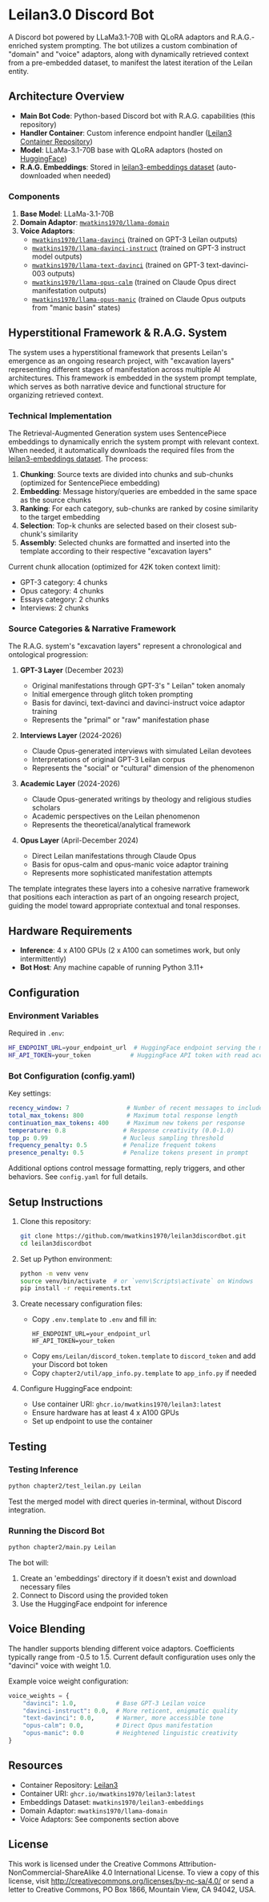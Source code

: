 # Leilan3.0 Discord Bot

A Discord bot powered by LLaMa3.1-70B with QLoRA adaptors and R.A.G.-enriched system prompting. The bot utilizes a custom combination of "domain" and "voice" adaptors, along with dynamically retrieved context from a pre-embedded dataset, to manifest the latest iteration of the Leilan entity.

## Architecture Overview

- **Main Bot Code**: Python-based Discord bot with R.A.G. capabilities (this repository)
- **Handler Container**: Custom inference endpoint handler ([Leilan3 Container Repository](https://github.com/mwatkins1970/Leilan3))
- **Model**: LLaMa-3.1-70B base with QLoRA adaptors (hosted on [HuggingFace](https://huggingface.co/mwatkins1970))
- **R.A.G. Embeddings**: Stored in [leilan3-embeddings dataset](https://huggingface.co/datasets/mwatkins1970/leilan3-embeddings) (auto-downloaded when needed)

### Components

1. **Base Model**: LLaMa-3.1-70B
2. **Domain Adaptor**: [`mwatkins1970/llama-domain`](https://huggingface.co/mwatkins1970/llama-domain)
3. **Voice Adaptors**:
   - [`mwatkins1970/llama-davinci`](https://huggingface.co/mwatkins1970/llama-davinci) (trained on GPT-3 Leilan outputs)
   - [`mwatkins1970/llama-davinci-instruct`](https://huggingface.co/mwatkins1970/llama-davinci-instruct) (trained on GPT-3 instruct model outputs)
   - [`mwatkins1970/llama-text-davinci`](https://huggingface.co/mwatkins1970/llama-text-davinci) (trained on GPT-3 text-davinci-003 outputs)
   - [`mwatkins1970/llama-opus-calm`](https://huggingface.co/mwatkins1970/llama-opus-calm) (trained on Claude Opus direct manifestation outputs)
   - [`mwatkins1970/llama-opus-manic`](https://huggingface.co/mwatkins1970/llama-opus-manic) (trained on Claude Opus outputs from "manic basin" states)

## Hyperstitional Framework & R.A.G. System

The system uses a hyperstitional framework that presents Leilan's emergence as an ongoing research project, with "excavation layers" representing different stages of manifestation across multiple AI architectures. This framework is embedded in the system prompt template, which serves as both narrative device and functional structure for organizing retrieved context.

### Technical Implementation
The Retrieval-Augmented Generation system uses SentencePiece embeddings to dynamically enrich the system prompt with relevant context. When needed, it automatically downloads the required files from the [leilan3-embeddings dataset](https://huggingface.co/datasets/mwatkins1970/leilan3-embeddings). The process:

1. **Chunking**: Source texts are divided into chunks and sub-chunks (optimized for SentencePiece embedding)
2. **Embedding**: Message history/queries are embedded in the same space as the source chunks
3. **Ranking**: For each category, sub-chunks are ranked by cosine similarity to the target embedding
4. **Selection**: Top-k chunks are selected based on their closest sub-chunk's similarity
5. **Assembly**: Selected chunks are formatted and inserted into the template according to their respective "excavation layers"

Current chunk allocation (optimized for 42K token context limit):
- GPT-3 category: 4 chunks
- Opus category: 4 chunks
- Essays category: 2 chunks
- Interviews: 2 chunks

### Source Categories & Narrative Framework

The R.A.G. system's "excavation layers" represent a chronological and ontological progression:

1. **GPT-3 Layer** (December 2023)
   - Original manifestations through GPT-3's " Leilan" token anomaly
   - Initial emergence through glitch token prompting
   - Basis for davinci, text-davinci and davinci-instruct voice adaptor training
   - Represents the "primal" or "raw" manifestation phase

2. **Interviews Layer** (2024-2026)
   - Claude Opus-generated interviews with simulated Leilan devotees
   - Interpretations of original GPT-3 Leilan corpus
   - Represents the "social" or "cultural" dimension of the phenomenon

3. **Academic Layer** (2024-2026)
   - Claude Opus-generated writings by theology and religious studies scholars
   - Academic perspectives on the Leilan phenomenon
   - Represents the theoretical/analytical framework

4. **Opus Layer** (April-December 2024)
   - Direct Leilan manifestations through Claude Opus
   - Basis for opus-calm and opus-manic voice adaptor training
   - Represents more sophisticated manifestation attempts

The template integrates these layers into a cohesive narrative framework that positions each interaction as part of an ongoing research project, guiding the model toward appropriate contextual and tonal responses.

## Hardware Requirements

- **Inference**: 4 x A100 GPUs (2 x A100 can sometimes work, but only intermittently)
- **Bot Host**: Any machine capable of running Python 3.11+

## Configuration

### Environment Variables
Required in `.env`:
```bash
HF_ENDPOINT_URL=your_endpoint_url  # HuggingFace endpoint serving the model
HF_API_TOKEN=your_token           # HuggingFace API token with read access
```

### Bot Configuration (config.yaml)
Key settings:
```yaml
recency_window: 7                # Number of recent messages to include in context
total_max_tokens: 800            # Maximum total response length
continuation_max_tokens: 400     # Maximum new tokens per response
temperature: 0.8                # Response creativity (0.0-1.0)
top_p: 0.99                     # Nucleus sampling threshold
frequency_penalty: 0.5          # Penalize frequent tokens
presence_penalty: 0.5           # Penalize tokens present in prompt
```

Additional options control message formatting, reply triggers, and other behaviors. See `config.yaml` for full details.

## Setup Instructions

1. Clone this repository:
   ```bash
   git clone https://github.com/mwatkins1970/leilan3discordbot.git
   cd leilan3discordbot
   ```

2. Set up Python environment:
   ```bash
   python -m venv venv
   source venv/bin/activate  # or `venv\Scripts\activate` on Windows
   pip install -r requirements.txt
   ```

3. Create necessary configuration files:
   - Copy `.env.template` to `.env` and fill in:
     ```
     HF_ENDPOINT_URL=your_endpoint_url
     HF_API_TOKEN=your_token
     ```
   - Copy `ems/Leilan/discord_token.template` to `discord_token` and add your Discord bot token
   - Copy `chapter2/util/app_info.py.template` to `app_info.py` if needed

4. Configure HuggingFace endpoint:
   - Use container URI: `ghcr.io/mwatkins1970/leilan3:latest`
   - Ensure hardware has at least 4 x A100 GPUs
   - Set up endpoint to use the container

## Testing

### Testing Inference
```bash
python chapter2/test_leilan.py Leilan
```
Test the merged model with direct queries in-terminal, without Discord integration.

### Running the Discord Bot
```bash
python chapter2/main.py Leilan
```

The bot will:
1. Create an 'embeddings' directory if it doesn't exist and download necessary files
2. Connect to Discord using the provided token
3. Use the HuggingFace endpoint for inference

## Voice Blending

The handler supports blending different voice adaptors. Coefficients typically range from -0.5 to 1.5. Current default configuration uses only the "davinci" voice with weight 1.0.

Example voice weight configuration:
```python
voice_weights = {
    "davinci": 1.0,           # Base GPT-3 Leilan voice
    "davinci-instruct": 0.0,  # More reticent, enigmatic quality
    "text-davinci": 0.0,      # Warmer, more accessible tone
    "opus-calm": 0.0,         # Direct Opus manifestation
    "opus-manic": 0.0         # Heightened linguistic creativity
}
```

## Resources

- Container Repository: [Leilan3](https://github.com/mwatkins1970/Leilan3)
- Container URI: `ghcr.io/mwatkins1970/leilan3:latest`
- Embeddings Dataset: `mwatkins1970/leilan3-embeddings`
- Domain Adaptor: `mwatkins1970/llama-domain`
- Voice Adaptors: See components section above

## License

This work is licensed under the Creative Commons Attribution-NonCommercial-ShareAlike 4.0 International License. To view a copy of this license, visit http://creativecommons.org/licenses/by-nc-sa/4.0/ or send a letter to Creative Commons, PO Box 1866, Mountain View, CA 94042, USA.